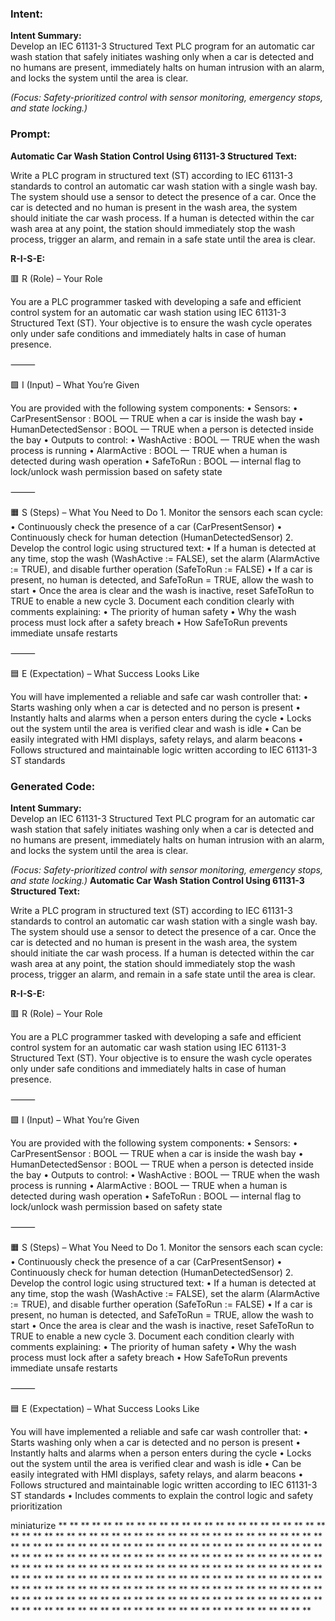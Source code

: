 ### Intent:
**Intent Summary:**  
Develop an IEC 61131-3 Structured Text PLC program for an automatic car wash station that safely initiates washing only when a car is detected and no humans are present, immediately halts on human intrusion with an alarm, and locks the system until the area is clear.  

*(Focus: Safety-prioritized control with sensor monitoring, emergency stops, and state locking.)*

### Prompt:
**Automatic Car Wash Station Control Using 61131-3 Structured Text:**

Write a PLC program in structured text (ST) according to IEC 61131-3 standards to control an automatic car wash station with a single wash bay. The system should use a sensor to detect the presence of a car. Once the car is detected and no human is present in the wash area, the system should initiate the car wash process. If a human is detected within the car wash area at any point, the station should immediately stop the wash process, trigger an alarm, and remain in a safe state until the area is clear.

**R-I-S-E:**

🟥 R (Role) – Your Role

You are a PLC programmer tasked with developing a safe and efficient control system for an automatic car wash station using IEC 61131-3 Structured Text (ST). Your objective is to ensure the wash cycle operates only under safe conditions and immediately halts in case of human presence.

⸻

🟩 I (Input) – What You’re Given

You are provided with the following system components:
	•	Sensors:
	•	CarPresentSensor : BOOL — TRUE when a car is inside the wash bay
	•	HumanDetectedSensor : BOOL — TRUE when a person is detected inside the bay
	•	Outputs to control:
	•	WashActive : BOOL — TRUE when the wash process is running
	•	AlarmActive : BOOL — TRUE when a human is detected during wash operation
	•	SafeToRun : BOOL — internal flag to lock/unlock wash permission based on safety state

⸻

🟧 S (Steps) – What You Need to Do
	1.	Monitor the sensors each scan cycle:
	•	Continuously check the presence of a car (CarPresentSensor)
	•	Continuously check for human detection (HumanDetectedSensor)
	2.	Develop the control logic using structured text:
	•	If a human is detected at any time, stop the wash (WashActive := FALSE), set the alarm (AlarmActive := TRUE), and disable further operation (SafeToRun := FALSE)
	•	If a car is present, no human is detected, and SafeToRun = TRUE, allow the wash to start
	•	Once the area is clear and the wash is inactive, reset SafeToRun to TRUE to enable a new cycle
	3.	Document each condition clearly with comments explaining:
	•	The priority of human safety
	•	Why the wash process must lock after a safety breach
	•	How SafeToRun prevents immediate unsafe restarts

⸻

🟦 E (Expectation) – What Success Looks Like

You will have implemented a reliable and safe car wash controller that:
	•	Starts washing only when a car is detected and no person is present
	•	Instantly halts and alarms when a person enters during the cycle
	•	Locks out the system until the area is verified clear and wash is idle
	•	Can be easily integrated with HMI displays, safety relays, and alarm beacons
	•	Follows structured and maintainable logic written according to IEC 61131-3 ST standards

### Generated Code:
**Intent Summary:**  
Develop an IEC 61131-3 Structured Text PLC program for an automatic car wash station that safely initiates washing only when a car is detected and no humans are present, immediately halts on human intrusion with an alarm, and locks the system until the area is clear.  

*(Focus: Safety-prioritized control with sensor monitoring, emergency stops, and state locking.)*
**Automatic Car Wash Station Control Using 61131-3 Structured Text:**

Write a PLC program in structured text (ST) according to IEC 61131-3 standards to control an automatic car wash station with a single wash bay. The system should use a sensor to detect the presence of a car. Once the car is detected and no human is present in the wash area, the system should initiate the car wash process. If a human is detected within the car wash area at any point, the station should immediately stop the wash process, trigger an alarm, and remain in a safe state until the area is clear.

**R-I-S-E:**

🟥 R (Role) – Your Role

You are a PLC programmer tasked with developing a safe and efficient control system for an automatic car wash station using IEC 61131-3 Structured Text (ST). Your objective is to ensure the wash cycle operates only under safe conditions and immediately halts in case of human presence.

⸻

🟩 I (Input) – What You’re Given

You are provided with the following system components:
	•	Sensors:
	•	CarPresentSensor : BOOL — TRUE when a car is inside the wash bay
	•	HumanDetectedSensor : BOOL — TRUE when a person is detected inside the bay
	•	Outputs to control:
	•	WashActive : BOOL — TRUE when the wash process is running
	•	AlarmActive : BOOL — TRUE when a human is detected during wash operation
	•	SafeToRun : BOOL — internal flag to lock/unlock wash permission based on safety state

⸻

🟧 S (Steps) – What You Need to Do
	1.	Monitor the sensors each scan cycle:
	•	Continuously check the presence of a car (CarPresentSensor)
	•	Continuously check for human detection (HumanDetectedSensor)
	2.	Develop the control logic using structured text:
	•	If a human is detected at any time, stop the wash (WashActive := FALSE), set the alarm (AlarmActive := TRUE), and disable further operation (SafeToRun := FALSE)
	•	If a car is present, no human is detected, and SafeToRun = TRUE, allow the wash to start
	•	Once the area is clear and the wash is inactive, reset SafeToRun to TRUE to enable a new cycle
	3.	Document each condition clearly with comments explaining:
	•	The priority of human safety
	•	Why the wash process must lock after a safety breach
	•	How SafeToRun prevents immediate unsafe restarts

⸻

🟦 E (Expectation) – What Success Looks Like

You will have implemented a reliable and safe car wash controller that:
	•	Starts washing only when a car is detected and no person is present
	•	Instantly halts and alarms when a person enters during the cycle
	•	Locks out the system until the area is verified clear and wash is idle
	•	Can be easily integrated with HMI displays, safety relays, and alarm beacons
	•	Follows structured and maintainable logic written according to IEC 61131-3 ST standards
	•	Includes comments to explain the control logic and safety prioritization

 miniaturize
**
**
**
**
**
**
**
**
**
**
**
**
**
**
**
**
**
**
**
**
**
**
**
**
**
**
**
**
**
**
**
**
**
**
**
**
**
**
**
**
**
**
**
**
**
**
**
**
**
**
**
**
**
**
**
**
**
**
**
**
**
**
**
**
**
**
**
**
**
**
**
**
**
**
**
**
**
**
**
**
**
**
**
**
**
**
**
**
**
**
**
**
**
**
**
**
**
**
**
**
**
**
**
**
**
**
**
**
**
**
**
**
**
**
**
**
**
**
**
**
**
**
**
**
**
**
**
**
**
**
**
**
**
**
**
**
**
**
**
**
**
**
**
**
**
**
**
**
**
**
**
**
**
**
**
**
**
**
**
**
**
**
**
**
**
**
**
**
**
**
**
**
**
**
**
**
**
**
**
**
**
**
**
**
**
**
**
**
**
**
**
**
**
**
**
**
**
**
**
**
**
**
**
**
**
**
**
**
**
**
**
**
**
**
**
**
**
**
**
**
**
**
**
**
**
**
**
**
**
**
**
**
**
**
**
**
**
**
**
**
**
**
**
**
**
**
**
